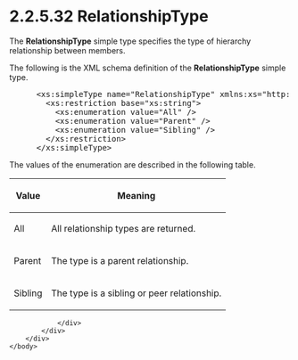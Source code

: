 <html dir="LTR" xmlns:mshelp="http://msdn.microsoft.com/mshelp" xmlns:ddue="http://ddue.schemas.microsoft.com/authoring/2003/5" xmlns:xlink="http://www.w3.org/1999/xlink" xmlns:tool="http://www.microsoft.com/tooltip">
    <head>
        <meta http-equiv="Content-Type" content="text/html; CHARSET=utf-8"></meta>
        <meta name="save" content="history"></meta>
        <title>2.2.5.32 RelationshipType</title>
        <xml>
            <mshelp:toctitle title="2.2.5.32 RelationshipType"></mshelp:toctitle>
            <mshelp:rltitle title="[MS-SSMDSWS-15]: RelationshipType"></mshelp:rltitle>
            <mshelp:keyword index="A" term="bef562ca-b92c-48c3-a0c6-e2b594acb62d"></mshelp:keyword>
            <mshelp:attr name="DCSext.ContentType" value="open specification"></mshelp:attr>
            <mshelp:attr name="AssetID" value="bef562ca-b92c-48c3-a0c6-e2b594acb62d"></mshelp:attr>
            <mshelp:attr name="TopicType" value="kbRef"></mshelp:attr>
            <mshelp:attr name="DCSext.Title" value="[MS-SSMDSWS-15]: RelationshipType" />
        </xml>
    </head>
    <body>
        <div id="header">
            <h1 class="heading">2.2.5.32 RelationshipType</h1>
        </div>
        <div id="mainSection">
            <div id="mainBody">
                <div id="allHistory" class="saveHistory"></div>
                <div id="sectionSection0" class="section" name="collapseableSection">
                    

<p>The <b>RelationshipType</b> simple type specifies the type
of hierarchy relationship between members.</p>

<p>The following is the XML schema definition of the <b>RelationshipType</b>
simple type.</p>

<dl>
<dd>
<div><pre> &lt;xs:simpleType name=&quot;RelationshipType&quot; xmlns:xs=&quot;http://www.w3.org/2001/XMLSchema&quot;&gt;
   &lt;xs:restriction base=&quot;xs:string&quot;&gt;
     &lt;xs:enumeration value=&quot;All&quot; /&gt;
     &lt;xs:enumeration value=&quot;Parent&quot; /&gt;
     &lt;xs:enumeration value=&quot;Sibling&quot; /&gt;
   &lt;/xs:restriction&gt;
 &lt;/xs:simpleType&gt;
</pre></div>
</dd></dl>

<p>The values of the enumeration are described in the following
table.</p>

<table>
 <thead>
  <tr>
   <th>
   <p>Value</p>
   </th>
   <th>
   <p>Meaning</p>
   </th>
  </tr>
 </thead>
 <tr>
  <td>
  <p>All</p>
  </td>
  <td>
  <p>All relationship types are returned.</p>
  </td>
 </tr>
 <tr>
  <td>
  <p>Parent</p>
  </td>
  <td>
  <p>The type is a parent relationship.</p>
  </td>
 </tr>
 <tr>
  <td>
  <p>Sibling</p>
  </td>
  <td>
  <p>The type is a sibling or peer relationship.</p>
  </td>
 </tr>
</table>

<p> </p>


                </div>
            </div>
        </div>
    </body>
</html>